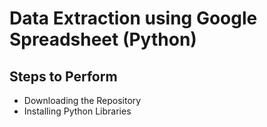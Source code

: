 # Data Extraction using Google Spreadsheet (Python)

## Steps to Perform
* Downloading the Repository 
* Installing Python Libraries
